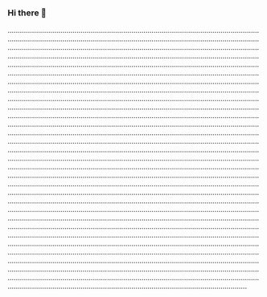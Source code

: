 ### Hi there 👋

..............................................................................................................................................................................................................................................................................................................................................................................................................................................................................................................................................................................................................................................................................................................................................................................................................................................................................................................................................................................................................................................................................................................................................................................................................................................................................................................................................................................................................................................................................................................................................................................................................................................................................................................................................................................................................................................................................................................................................................................................................................................................................................................................................................................................................................................................................................................................................................................................................................................................................................................................................................................................................................................................................................................................................................................................................................................................................................................................................................................................................................................................................................................................................................................................................................................................................................................................................................................................................................................................................................................................................................................................................................................................................................................................................................................................................................................................................................................................................................................................